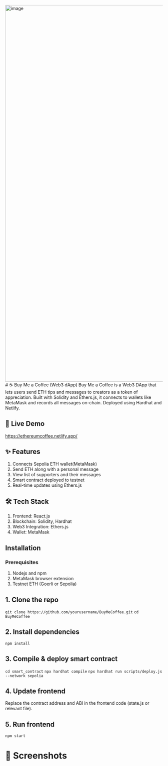 <img width="1920" height="1200" alt="image" src="https://github.com/user-attachments/assets/5fbe4ec6-bc47-4e86-8c1b-21dd9204c887" /># ☕ Buy Me a Coffee (Web3 dApp)
Buy Me a Coffee is a Web3 DApp that lets users send ETH tips and messages to creators as a token of appreciation. Built with Solidity and Ethers.js, it connects to wallets like MetaMask and records all messages on-chain. Deployed using Hardhat and Netlify.

## 🔗 Live Demo
https://ethereumcoffee.netlify.app/

## ✨ Features
  1. Connects Sepolia ETH wallet(MetaMask)
  2. Send ETH along with a personal message
  3. View list of supporters and their messages
  4. Smart contract deployed to testnet
  5. Real-time updates using Ethers.js

## 🛠️ Tech Stack
  1. Frontend: React.js
  2. Blockchain: Solidity, Hardhat
  3. Web3 Integration: Ethers.js
  4. Wallet: MetaMask

## Installation
### Prerequisites
1. Nodejs and npm
2. MetaMask browser extension
3. Testnet ETH (Goerli or Sepolia)

## 1. Clone the repo
`git clone https://github.com/yourusername/BuyMeCoffee.git`
`cd BuyMeCoffee`

## 2. Install dependencies
`npm install`

## 3. Compile & deploy smart contract
`cd smart_contract`
`npx hardhat compile`
`npx hardhat run scripts/deploy.js --network sepolia`

## 4. Update frontend
Replace the contract address and ABI in the frontend code (state.js or relevant file).

## 5. Run frontend
`npm start`

# 📸 Screenshots
